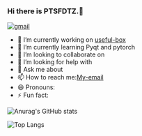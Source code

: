 ### Hi there is PTSFDTZ.👋

<div>
    <a href="pitousanfadetuzi@gmail.com" >
        <img src="https://img.shields.io/badge/Gmail-D14836?style=for-the-badge&logo=gmail&logoColor=white" alt="gmail">
    </a>
</div>

- 🔭 I’m currently working on [useful-box](https://github.com/ptsfdtz/useful-toolbox)
- 🌱 I’m currently learning Pyqt and pytorch
- 👯 I’m looking to collaborate on
- 🤔 I’m looking for help with
- 💬 Ask me about
- 📫 How to reach me:[My-email](pitousanfadetuzi@gmail.com)
- 😄 Pronouns:
- ⚡ Fun fact:
<div>

![Anurag's GitHub stats](https://github-readme-stats.vercel.app/api?username=ptsfdtz&count_private=true)

![Top Langs](https://github-readme-stats.vercel.app/api/top-langs/?username=ptsfdtz&layout=compact&theme=tokyonight)

</div>

